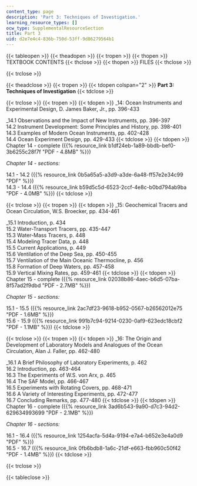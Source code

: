 ```yaml
---
content_type: page
description: 'Part 3: Techniques of Investigation.'
learning_resource_types: []
ocw_type: SupplementalResourceSection
title: Part 3
uid: d2e7e4c4-836b-750d-53ff-9d86279564b1
---
```


{{< tableopen >}}
{{< theadopen >}}
{{< tropen >}}
{{< thopen >}}
TEXTBOOK CONTENTS
{{< thclose >}}
{{< thopen >}}
FILES
{{< thclose >}}

{{< trclose >}}

{{< theadclose >}}
{{< tropen >}}
{{< tdopen colspan="2" >}}
**Part 3: Techniques of Investigation**
{{< tdclose >}}

{{< trclose >}}
{{< tropen >}}
{{< tdopen >}}
_14: Ocean Instruments and Experimental Design, D. James Baker, Jr., pp. 396-433  
  
_14.1 Observations and the Impact of New Instruments, pp. 396-397  
14.2 Instrument Development: Some Principles and History, pp. 398-401  
14.3 Examples of Modern Ocean Instruments, pp. 402-428  
14.4 Ocean Experiment Design, pp. 429-433
{{< tdclose >}}
{{< tdopen >}}
Chapter 14 - complete ({{% resource_link b1df24eb-1a89-bbdb-bef0-3b6255c28f7f "PDF - 4.8MB" %}})  
  
_Chapter 14 - sections:_  
  
14.1 - 14.2 ({{% resource_link 0b5a65a5-a3d9-a3de-6a48-ff57e2e34c99 "PDF" %}})  
14.3 - 14.4 ({{% resource_link b59d5c5d-6523-2ccf-4e8c-b0bd794ab9ba "PDF - 4.0MB" %}})
{{< tdclose >}}

{{< trclose >}}
{{< tropen >}}
{{< tdopen >}}
_15: Geochemical Tracers and Ocean Circulation, W.S. Broecker, pp. 434-461  
  
_15.1 Introduction, p. 434  
15.2 Water-Transport Tracers, pp. 435-447  
15.3 Water-Mass Tracers, p. 448  
15.4 Modeling Tracer Data, p. 448  
15.5 Current Applications, p. 449  
15.6 Ventilation of the Deep Sea, pp. 450-455  
15.7 Ventilation of the Main Oceanic Thermocline, p. 456  
15.8 Formation of Deep Waters, pp. 457-458  
15.9 Vertical Mixing Rates, pp. 459-461
{{< tdclose >}}
{{< tdopen >}}
Chapter 15 - complete ({{% resource_link 02038b86-4aec-b6d5-07ba-8f57ad2f9dbd "PDF - 2.7MB" %}})  
  
_Chapter 15 - sections:_  
  
15.1 - 15.5 ({{% resource_link 2ac7df23-9618-b952-0567-b26562012e75 "PDF - 1.6MB" %}})  
15.6 - 15.9 ({{% resource_link 991b7c94-9214-0230-0af9-623edc18cbf2 "PDF - 1.1MB" %}})
{{< tdclose >}}

{{< trclose >}}
{{< tropen >}}
{{< tdopen >}}
_16: The Origin and Development of Laboratory Models and Analogues of the Ocean Circulation, Alan J. Faller, pp. 462-480  
  
_16.1 A Brief Philosophy of Laboratory Experiments, p. 462  
16.2 Introduction, pp. 463-464  
16.3 The Experiments of W.S. von Arx, p. 465  
16.4 The SAF Model, pp. 466-467  
16.5 Experiments with Rotating Covers, pp. 468-471  
16.6 A Variety of Interesting Experiments, pp. 472-477  
16.7 Concluding Remarks, pp. 477-480
{{< tdclose >}}
{{< tdopen >}}
Chapter 16 - complete ({{% resource_link 3ad6b543-9a90-d7c3-94d2-629634993699 "PDF - 2.1MB" %}})  
  
_Chapter 16 - sections:_  
  
16.1 - 16.4 ({{% resource_link 1254acfa-5d4a-9194-e7a4-b652e3e4a0d9 "PDF" %}})  
16.5 - 16.7 ({{% resource_link 0fb6bdb8-1a6c-21df-e663-fbb960c50f42 "PDF - 1.4MB" %}})
{{< tdclose >}}

{{< trclose >}}

{{< tableclose >}}